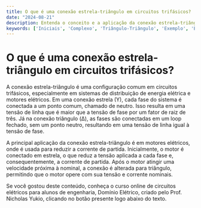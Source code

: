 ```yaml
---
title: O que é uma conexão estrela-triângulo em circuitos trifásicos?
date: "2024-08-21"
description: Entenda o conceito e a aplicação da conexão estrela-triângulo em circuitos trifásicos.
keywords: ['Iniciais', 'Complexo', 'Triângulo-Triângulo', 'Exemplo', 'Estrela-Triângulo', 'Conexão', 'Aplicação']
---
```


# O que é uma conexão estrela-triângulo em circuitos trifásicos?

A conexão estrela-triângulo é uma configuração comum em circuitos trifásicos, especialmente em sistemas de distribuição de energia elétrica e motores elétricos. Em uma conexão estrela (Y), cada fase do sistema é conectada a um ponto comum, chamado de neutro. Isso resulta em uma tensão de linha que é maior que a tensão de fase por um fator de raiz de três. Já na conexão triângulo (Δ), as fases são conectadas em um loop fechado, sem um ponto neutro, resultando em uma tensão de linha igual à tensão de fase.

A principal aplicação da conexão estrela-triângulo é em motores elétricos, onde é usada para reduzir a corrente de partida. Inicialmente, o motor é conectado em estrela, o que reduz a tensão aplicada a cada fase e, consequentemente, a corrente de partida. Após o motor atingir uma velocidade próxima à nominal, a conexão é alterada para triângulo, permitindo que o motor opere com sua tensão e corrente nominais.

Se você gostou deste conteúdo, conheça o curso online de circuitos elétricos para alunos de engenharia, Domínio Elétrico, criado pelo Prof. Nicholas Yukio, clicando no botão presente logo abaixo do texto.